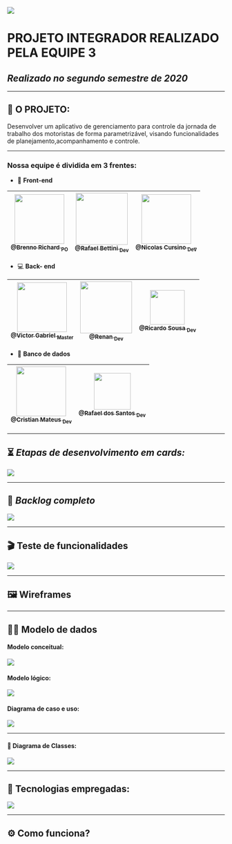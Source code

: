 ![](https://github.com/DevSlim001/PI_2020.2/blob/master/logotipocomum.jpg) 
# PROJETO INTEGRADOR REALIZADO PELA EQUIPE 3
## **_Realizado no segundo semestre de 2020_**

--------------------------------------------------------------------------------------------------------------------

## :dna: O PROJETO: 

Desenvolver um aplicativo de gerenciamento para controle da jornada de trabalho dos motoristas de forma parametrizável, visando funcionalidades de planejamento,acompanhamento e controle. 

--------------------------------------------------------------------------------------------------------------------

### Nossa equipe é dividida em 3 frentes:


-  :art: **Front-end**


 [<img src="https://github.com/DevSlim001/PI_2020.2/blob/master/assets/Brenno.jpeg" width=115 > <br> <sub> @Brenno Richard <sub> PO </sub>](https://github.com/brennorichard) |[<img src="https://github.com/DevSlim001/PI_2020.2/blob/master/assets/Rafael_bettini.jpeg" width=120 > <br> <sub> @Rafael Bettini <sub> Dev </sub>](https://github.com/Rafael-BD) | [<img src="https://github.com/DevSlim001/PI_2020.2/blob/master/assets/Nicolas.jpeg" width=115 > <br> <sub> @Nicolas Cursino <sub> Dev </sub>](https://github.com/Rafael-BD) |
| :---: |:---:|:---:| 

- :computer: **Back- end**  

[<img src="https://github.com/DevSlim001/PI_2020.2/blob/master/assets/Victor.jpeg" width=115 > <br> <sub> @Victor Gabriel <sub> Master </sub>](https://github.com/VGabrielMelo) | [<img src="https://github.com/DevSlim001/PI_2020.2/blob/master/assets/renan.jpeg" width=120 > <br> <sub> @Renan <sub> Dev </sub>](https://github.com/medrenan) | [<img src="https://github.com/DevSlim001/PI_2020.2/blob/master/assets/ricardo.jpeg" width=80 > <br> <sub> @Ricardo Sousa <sub> Dev </sub>](https://github.com/RicardoSousaPaiva) 
| :---: |:---:| :---:|

- :floppy_disk: **Banco de dados** 

[<img src="https://github.com/DevSlim001/PI_2020.2/blob/master/assets/Cristian.jpeg" width=115 > <br> <sub> @Cristian Mateus <sub> Dev </sub>](https://github.com/CristianMateusTB) | [<img src="https://github.com/DevSlim001/PI_2020.2/blob/master/assets/rafael_santos.jpeg" width=85 > <br> <sub> @Rafael dos Santos <sub> Dev </sub>](https://github.com/rafaeldossper)
| :---: |:---:| 
 


--------------------------------------------------------------------------------------------------------------------

## :hourglass_flowing_sand: **_Etapas de desenvolvimento em cards:_**

![](https://github.com/DevSlim001/PI_2020.2/blob/master/assets/card_geral1.png)

--------------------------------------------------------------------------------------------------------------------

## :bookmark: **_Backlog completo_**

![](https://github.com/DevSlim001/PI_2020.2/blob/master/assets/Product_Backlog_total_3.png)

--------------------------------------------------------------------------------------------------------------------

## :clapper: **Teste de funcionalidades**

![](https://github.com/DevSlim001/PI_2020.2/blob/master/assets/testes_funcionalidades3_1.png)


--------------------------------------------------------------------------------------------------------------------
## :framed_picture: Wireframes 


--------------------------------------------------------------------------------------------------------------------
## :man_technologist: Modelo de dados

#### Modelo conceitual:

![](https://github.com/DevSlim001/PI_2020.2/blob/master/assets/mc_sprint3.jpg)


#### Modelo lógico:

![](https://github.com/DevSlim001/PI_2020.2/blob/master/assets/ml_sprint3.png)

#### Diagrama de caso e uso:

![](https://github.com/DevSlim001/PI_2020.2/blob/master/assets/DiagramaMCU.png)

--------------------------------------------------------------------------------------------------------------------

#### :tea: Diagrama de Classes:

![](https://github.com/DevSlim001/PI_2020.2/blob/sprint2/diagramaclasses.png)

--------------------------------------------------------------------------------------------------------------------

## :rocket: Tecnologias empregadas:
 
![](https://github.com/DevSlim001/PI_2020.2/blob/master/tecnology.png)


--------------------------------------------------------------------------------------------------------------------

## :gear: Como funciona?





